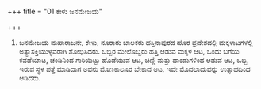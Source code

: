 +++
title = "01 ಕೇಳು ಜನಮೇಜಯ"

+++
1. ಜನಮೇಜಯ ಮಹಾರಾಜನೇ, ಕೇಳು, ನೂರಾರು ಬಾಲಕರು ಹಸ್ತಿನಾಪುರದ ಹೊರ ಪ್ರದೇಶದಲ್ಲಿ ಮಕ್ಕಳಾಟಗಳಲ್ಲಿ ಅತ್ಯಾಸಕ್ತಿಯುಳ್ಳವರಾಗಿ ಶೋಭಿಸಿದರು. ಒಬ್ಬರ ಮೇಲೊಬ್ಬರು ಹತ್ತಿ ಆಡುವ ಮಕ್ಕಳ ಆಟ, ಒಂದು ಬಗೆಯ ಕವಡೆಯಾಟ, ಚಂಡಿನಿಂದ ಗುರಿಯಿಟ್ಟು ಹೊಡೆಯುವ ಆಟ, ಚಿಣ್ಣಿ ಮತ್ತು ದಾಂಡುಗಳಿಂದ ಆಡುವ ಆಟ, ಒಬ್ಬ ಇರುವ ಸ್ಥಳ ಪತ್ತೆ ಮಾಡಿದಾಗ ಅವನು ಮೊಣಕಾಲೂರ ಬೇಕಾದ ಆಟ, ಇವೇ ಮೊದಲಾದುವನ್ನು ಉತ್ಸಾಹದಿಂದ ಆಡಿದರು.